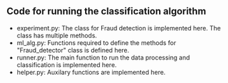 ## Code for running the classification algorithm

- experiment.py: The class for Fraud detection is implemented here. The class has multiple methods.
- ml_alg.py: Functions required to define the methods for "Fraud_detector" class is defined here.
- runner.py: The main function to run the data processing and classification is implemented here.
- helper.py: Auxilary functions are implemented here.